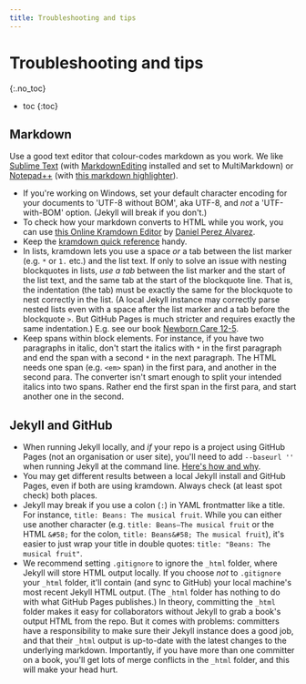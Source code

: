 ```yaml
---
title: Troubleshooting and tips
---
```


# Troubleshooting and tips
{:.no_toc}

* toc
{:toc}

## Markdown

Use a good text editor that colour-codes markdown as you work. We like [Sublime Text](http://www.sublimetext.com/) (with [MarkdownEditing](https://github.com/SublimeText-Markdown/MarkdownEditing) installed and set to MultiMarkdown) or [Notepad++](https://notepad-plus-plus.org/) (with [this markdown highlighter](https://github.com/Edditoria/markdown_npp_zenburn)).

*   If you're working on Windows, set your default character encoding for your documents to 'UTF-8 without BOM', aka UTF-8, and *not* a 'UTF-with-BOM' option. (Jekyll will break if you don't.)
*   To check how your markdown converts to HTML while you work, you can use [this Online Kramdown Editor](http://kramdown.herokuapp.com/) by [Daniel Perez Alvarez](https://github.com/unindented/online-kramdown-sinatra).
*   Keep the [kramdown quick reference](http://kramdown.gettalong.org/quickref.html) handy.
*   In lists, kramdown lets you use a space *or* a tab between the list marker (e.g. `*` or `1.` etc.) and the list text. If only to solve an issue with nesting blockquotes in lists, *use a tab* between the list marker and the start of the list text, and the same tab at the start of the blockquote line. That is, the indentation (the tab) must be exactly the same for the blockquote to nest correctly in the list. (A local Jekyll instance may correctly parse nested lists even with a space after the list marker and a tab before the blockquote `>`. But GitHub Pages is much stricter and requires exactly the same indentation.) E.g. see our book [Newborn Care 12-5](http://bettercarehealth.github.io/bettercare/newborn-care/12.html#how-can-you-prevent-infection-in-newborn-infants).
*   Keep spans within block elements. For instance, if you have two paragraphs in italic, don't start the italics with `*` in the first paragraph and end the span with a second `*` in the next paragraph. The HTML needs one span (e.g. `<em>` span) in the first para, and another in the second para. The converter isn't smart enough to split your intended italics into two spans. Rather end the first span in the first para, and start another one in the second.

## Jekyll and GitHub

*	When running Jekyll locally, and *if* your repo is a project using GitHub Pages (not an organisation or user site), you'll need to add `--baseurl ''` when running Jekyll at the command line. [Here's how and why](http://jekyllrb.com/docs/github-pages/#project-page-url-structure).
*	You may get different results between a local Jekyll install and GitHub Pages, even if both are using kramdown. Always check (at least spot check) both places.
*	Jekyll may break if you use a colon (`:`) in YAML frontmatter like a title. For instance, `title: Beans: The musical fruit`. While you can either use another character (e.g. `title: Beans—The musical fruit` or the HTML `&#58;` for the colon, `title: Beans&#58; The musical fruit`), it's easier to just wrap your title in double quotes: `title: "Beans: The musical fruit"`.
*	We recommend setting `.gitignore` to ignore the `_html` folder, where Jekyll will store HTML output locally. If you choose *not* to `.gitignore` your `_html` folder, it'll contain (and sync to GitHub) your local machine's most recent Jekyll HTML output. (The `_html` folder has nothing to do with what GitHub Pages publishes.) In theory, committing the `_html` folder makes it easy for collaborators without Jekyll to grab a book's output HTML from the repo. But it comes with problems: committers have a responsibility to make sure their Jekyll instance does a good job, and that their `_html` output is up-to-date with the latest changes to the underlying markdown. Importantly, if you have more than one committer on a book, you'll get lots of merge conflicts in the `_html` folder, and this will make your head hurt.

